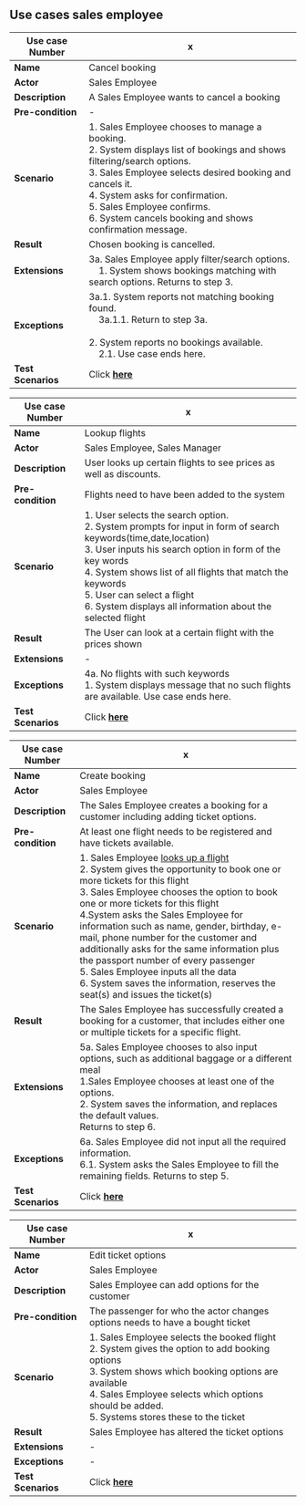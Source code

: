 ## Use cases sales employee

|Use case Number|x|
|---------------|---|
|**Name**           |Cancel booking|
|**Actor**          |Sales Employee|
|**Description**    |A Sales Employee wants to cancel a booking|
|**Pre-condition**  |-|
|**Scenario**       |1. Sales Employee chooses to manage a booking.<br>2. System displays list of bookings and shows filtering/search options.<br>3. Sales Employee selects desired booking and cancels it.<br>4. System asks for confirmation.<br>5. Sales Employee confirms.<br>6. System cancels booking and shows confirmation message.|
|**Result**         |Chosen booking is cancelled.|
|**Extensions**     |3a. Sales Employee apply filter/search options.<br>&nbsp;&nbsp;&nbsp;&nbsp;1. System shows bookings matching with search options. Returns to step 3.<br>|
|**Exceptions**     |3a.1. System reports not matching booking found.<br> &nbsp;&nbsp;&nbsp;&nbsp;3a.1.1. Return to step 3a.<br><br>2. System reports no bookings available.<br>&nbsp;&nbsp;&nbsp;&nbsp;2.1. Use case ends here.|
|**Test Scenarios**|Click [**here**](testScenarios/SalesEmployee/cancelBooking.md)|

|Use case Number|x|
|---|---|
|**Name**|Lookup flights|
|**Actor**|Sales Employee, Sales Manager|
|**Description**|User looks up certain flights to see prices as well as discounts.|
|**Pre-condition**|Flights need to have been added to the system|
|**Scenario**|1. User selects the search option.<br>2. System prompts for input in form of search keywords(time,date,location)<br>3. User inputs his search option in form of the key words<br>4. System shows list of all flights that match the keywords<br>5. User can select a flight<br>6. System displays all information about the selected flight|
|**Result**|The User can look at a certain flight with the prices shown|
|**Extensions**|-|
|**Exceptions**|4a. No flights with such keywords<br>1. System displays message that no such flights are available. Use case ends here.|
|**Test Scenarios**|Click [**here**](testScenarios/SalesEmployee/lookupFlights.md)|
  
|Use case Number|x|
|---|---|
|**Name**|Create booking|
|**Actor**|Sales Employee|
|**Description**|The Sales Employee creates a booking for a customer including adding ticket options.|
|**Pre-condition**|At least one flight needs to be registered and have tickets available.|
|**Scenario**|1. Sales Employee <ins>looks up a flight</ins><br>2. System gives the opportunity to book one or more tickets for this flight<br>3. Sales Employee chooses the option to book one or more tickets for this flight<br>4.System asks the Sales Employee for information such as name, gender, birthday, e-mail, phone number for the customer and additionally asks for the same information plus the passport number of every passenger<br>5. Sales Employee inputs all the data<br>6. System saves the information, reserves the seat(s) and issues the ticket(s)|
|**Result**|The Sales Employee has successfully created a booking for a customer, that includes either one or multiple tickets for a specific flight.|
|**Extensions**|5a. Sales Employee chooses to also input options, such as additional baggage or a different meal<br>1.Sales Employee chooses at least one of the options.<br>2. System saves the information, and replaces the default values.<br>Returns to step 6.|
|**Exceptions**|6a. Sales Employee did not input all the required information. <br>6.1. System asks the Sales Employee to fill the remaining fields. Returns to step 5.|
|**Test Scenarios**|Click [**here**](testScenarios/SalesEmployee/createBooking.md)|
  
|Use case Number|x|
|---|---|
|**Name**|Edit ticket options|
|**Actor**|Sales Employee|
|**Description**|Sales Employee can add options for the customer|
|**Pre-condition**|The passenger for who the actor changes options needs to have a bought ticket|
|**Scenario**|1. Sales Employee selects the booked flight<br>2. System gives the option to add booking options<br>3. System shows which booking options are available<br>4. Sales Employee selects which options should be added.<br>5. Systems stores these to the ticket|
|**Result**|Sales Employee has altered the ticket options|
|**Extensions**|-|
|**Exceptions**|-|
|**Test Scenarios**|Click [**here**](testScenarios/SalesEmployee/editTicketOptions.md)|
